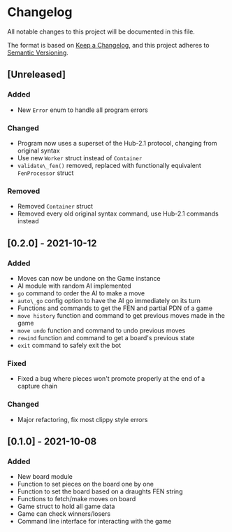# Changelog
All notable changes to this project will be documented in this file.

The format is based on [Keep a Changelog](https://keepachangelog.com/en/1.0.0/),
and this project adheres to [Semantic Versioning](https://semver.org/spec/v2.0.0.html).

## [Unreleased]
### Added
- New `Error` enum to handle all program errors

### Changed
- Program now uses a superset of the Hub-2.1 protocol, changing from original syntax
- Use new `Worker` struct instead of `Container`
- `validate\_fen()` removed, replaced with functionally equivalent `FenProcessor` struct

### Removed
- Removed `Container` struct
- Removed every old original syntax command, use Hub-2.1 commands instead

## [0.2.0] - 2021-10-12
### Added
- Moves can now be undone on the Game instance
- AI module with random AI implemented
- `go` command to order the AI to make a move
- `auto\_go` config option to have the AI go immediately on its turn
- Functions and commands to get the FEN and partial PDN of a game
- `move history` function and command to get previous moves made in the game
- `move undo` function and command to undo previous moves
- `rewind` function and command to get a board's previous state
- `exit` command to safely exit the bot

### Fixed
- Fixed a bug where pieces won't promote properly at the end of a capture chain

### Changed
- Major refactoring, fix most clippy style errors

## [0.1.0] - 2021-10-08
### Added
- New board module
- Function to set pieces on the board one by one
- Function to set the board based on a draughts FEN string
- Functions to fetch/make moves on board
- Game struct to hold all game data
- Game can check winners/losers
- Command line interface for interacting with the game

